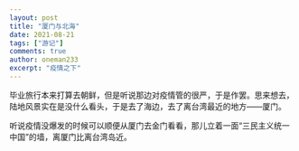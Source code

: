 ```yaml
---
layout: post
title: "厦门与北海"
date: 2021-08-21
tags: ["游记"]
comments: true
author: oneman233
excerpt: "疫情之下"
---
```


毕业旅行本来打算去朝鲜，但是听说那边对疫情管的很严，于是作罢。思来想去，陆地风景实在是没什么看头，于是去了海边，去了离台湾最近的地方——厦门。

听说疫情没爆发的时候可以顺便从厦门去金门看看，那儿立着一面“三民主义统一中国”的墙，离厦门比离台湾岛近。
